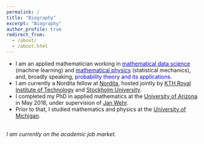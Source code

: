 ```yaml
---
permalink: /
title: "Biography"
excerpt: "Biography"
author_profile: true
redirect_from: 
  - /about/
  - /about.html
---
```


- I am an applied mathematician working in  [<font color="blue">mathematical data science</font>](https://www.onr.navy.mil/en/Science-Technology/Departments/Code-31/All-Programs/311-Mathematics-Computers-Research/mathematical-data-science) (machine learning) and [<font color="blue">mathematical physics</font>](https://ncatlab.org/nlab/show/mathematical+physics) (statistical mechanics), and, broadly speaking, <font color="blue">probability theory and its applications</font>. <br> 
- I am currently a Nordita fellow at <a href="https://www.nordita.org/">Nordita</a>, hosted jointly by <a href="https://www.kth.se/en">KTH Royal Institute of Technology</a> and <a href="https://www.su.se/">Stockholm University</a>. <br> 
- I completed my PhD in applied mathematics at the <a href="http://math.arizona.edu/">University of Arizona</a> in May 2018, under supervision of <a href="http://math.arizona.edu/~wehr/">Jan Wehr</a>.   <br> 
- Prior to that, I studied mathematics and physics at the <a href="https://umich.edu/">University of Michigan</a>. <br> 
<br> 
<i>I am currently on the academic job market.</i>








